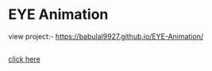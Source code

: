 # EYE Animation
view project:- https://babulal9927.github.io/EYE-Animation/
##
[click here]( https://babulal9927.github.io/EYE-Animation/)
